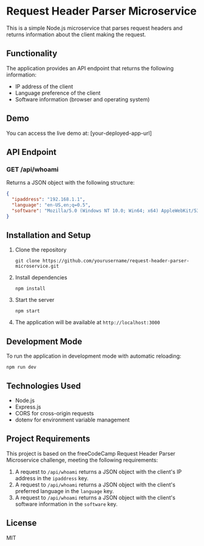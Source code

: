 # Request Header Parser Microservice

This is a simple Node.js microservice that parses request headers and returns information about the client making the request.

## Functionality

The application provides an API endpoint that returns the following information:

- IP address of the client
- Language preference of the client
- Software information (browser and operating system)

## Demo

You can access the live demo at: [your-deployed-app-url]

## API Endpoint

### GET /api/whoami

Returns a JSON object with the following structure:

```json
{
  "ipaddress": "192.168.1.1",
  "language": "en-US,en;q=0.5",
  "software": "Mozilla/5.0 (Windows NT 10.0; Win64; x64) AppleWebKit/537.36 (KHTML, like Gecko) Chrome/91.0.4472.124 Safari/537.36"
}
```

## Installation and Setup

1. Clone the repository
   ```
   git clone https://github.com/yourusername/request-header-parser-microservice.git
   ```

2. Install dependencies
   ```
   npm install
   ```

3. Start the server
   ```
   npm start
   ```

4. The application will be available at `http://localhost:3000`

## Development Mode

To run the application in development mode with automatic reloading:
```
npm run dev
```

## Technologies Used

- Node.js
- Express.js
- CORS for cross-origin requests
- dotenv for environment variable management

## Project Requirements

This project is based on the freeCodeCamp Request Header Parser Microservice challenge, meeting the following requirements:

1. A request to `/api/whoami` returns a JSON object with the client's IP address in the `ipaddress` key.
2. A request to `/api/whoami` returns a JSON object with the client's preferred language in the `language` key.
3. A request to `/api/whoami` returns a JSON object with the client's software information in the `software` key.

## License

MIT 